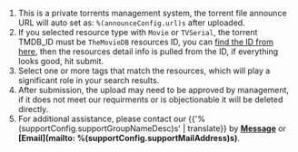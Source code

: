 1. This is a private torrents management system, the torrent file announce URL will auto set as: `%(announceConfig.url)s` after uploaded.
1. If you selected resource type with `Movie` or `TVSerial`, the torrent TMDB_ID must be `TheMovieDB` resources ID, you can <a href="%(tmdbConfig.tmdbHome)s" target="_blank">find the ID from here</a>, then the resources detail info is pulled from the ID, if everything looks good, hit submit.
1. Select one or more tags that match the resources, which will play a significant role in your search results.
1. After submission, the upload may need to be approved by management, if it does not meet our requirments or is objectionable it will be deleted directly.
1. For additional assistance, please contact our {{'%(supportConfig.supportGroupNameDesc)s' | translate}} by **[Message](/messages/send?to=%(supportConfig.supportGroupName)s)** or **[Email](mailto: %(supportConfig.supportMailAddress)s)**.
